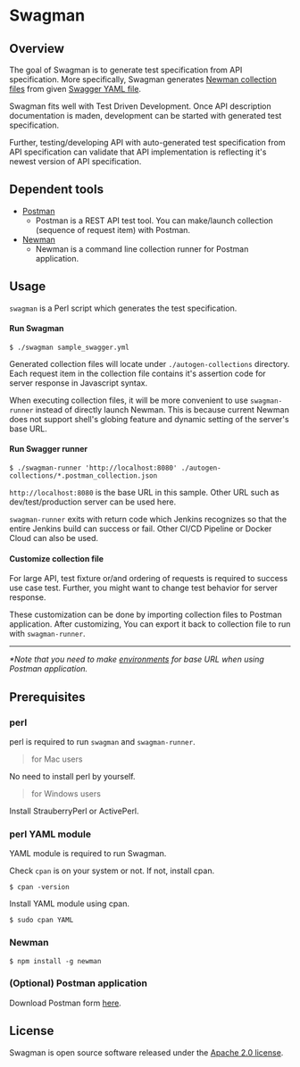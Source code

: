 # Swagman

## Overview
The goal of Swagman is to generate test specification from API specification. More specifically, Swagman generates [Newman collection files](https://www.getpostman.com/docs/postman/collection_runs/command_line_integration_with_newman) from given [Swagger YAML file](https://swagger.io/docs/specification/basic-structure/).  
  
Swagman fits well with Test Driven Development. Once API description documentation is maden, development can be started with generated test specification.  
  
Further, testing/developing API with auto-generated test specification from API specification can validate that API implementation is reflecting it's newest version of API specification.

## Dependent tools
- [Postman](https://www.getpostman.com/)
    - Postman is a REST API test tool. You can make/launch collection (sequence of request item) with Postman.
- [Newman](https://www.getpostman.com/docs/postman/collection_runs/command_line_integration_with_newman)
    - Newman is a command line collection runner for Postman application.

## Usage
`swagman` is a Perl script which generates the test specification.

#### Run Swagman
```
$ ./swagman sample_swagger.yml
```
Generated collection files will locate under `./autogen-collections` directory. Each request item in the collection file contains it's assertion code for server response in Javascript syntax.  
  
When executing collection files, it will be more convenient to use `swagman-runner` instead of directly launch Newman. This is because current Newman does not support shell's globing feature and dynamic setting of the server's base URL.

#### Run Swagger runner
```
$ ./swagman-runner 'http://localhost:8080' ./autogen-collections/*.postman_collection.json
```
`http://localhost:8080` is the base URL in this sample. Other URL such as dev/test/production server can be used here.  
  
`swagman-runner` exits with return code which Jenkins recognizes so that the entire Jenkins build can success or fail. Other CI/CD Pipeline or Docker Cloud can also be used.

#### Customize collection file
For large API, test fixture or/and ordering of requests is required to success use case test. Further, you might want to change test behavior for server response.  
  
These customization can be done by importing collection files to Postman application. After customizing, You can export it back to collection file to run with `swagman-runner`.

---
_*Note that you need to make [environments](https://www.getpostman.com/docs/postman/environments_and_globals/manage_environments) for base URL when using Postman application._

## Prerequisites
### perl
perl is required to run `swagman` and `swagman-runner`.
> for Mac users

No need to install perl by yourself.
> for Windows users

Install StrauberryPerl or ActivePerl.
### perl YAML module
YAML module is required to run Swagman.  
  
Check `cpan` is on your system or not. If not, install cpan.
```
$ cpan -version
```
Install YAML module using cpan.
```
$ sudo cpan YAML
```
### Newman
```
$ npm install -g newman
```
### (Optional) Postman application
Download Postman form [here](https://www.getpostman.com/).

## License
Swagman is open source software released under the [Apache 2.0 license](http://www.apache.org/licenses/LICENSE-2.0.html).

